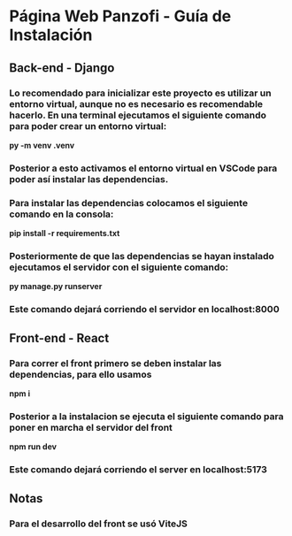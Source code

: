 # Página Web Panzofi - Guía de Instalación

## Back-end - Django
### Lo recomendado para inicializar este proyecto es utilizar un entorno virtual, aunque no es necesario es recomendable hacerlo. En una terminal ejecutamos el siguiente comando para poder crear un entorno virtual:
**py -m venv .venv**
### Posterior a esto activamos el entorno virtual en VSCode para poder así instalar las dependencias.
### Para instalar las dependencias colocamos el siguiente comando en la consola:
**pip install -r requirements.txt**
### Posteriormente de que las dependencias se hayan instalado ejecutamos el servidor con el siguiente comando:
**py manage.py runserver**
### Este comando dejará corriendo el servidor en localhost:8000

## Front-end - React
### Para correr el front primero se deben instalar las dependencias, para ello usamos
**npm i**
### Posterior a la instalacion se ejecuta el siguiente comando para poner en marcha el servidor del front
**npm run dev**
### Este comando dejará corriendo el server en localhost:5173


## Notas
### Para el desarrollo del front se usó ViteJS